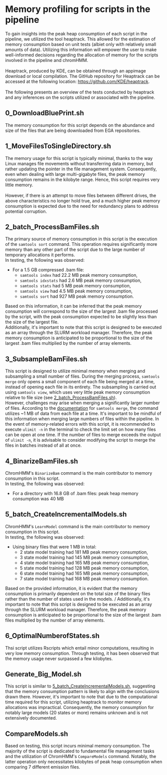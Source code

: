 # Memory profiling for scripts in the pipeline
To gain insights into the peak heap consumption of each script in the pipeline, we utilized the tool heaptrack. This allowed for the estimation of memory consumption based on unit tests (albiet only with relatively small amounts of data). Utilizing this information will empower the user to make well-informed decisions regarding the allocation of memory for the scripts involved in the pipeline and chromHMM.
\
\
Heaptrack, produced by KDE, can be obtained through an appimage download or local compilation. The GitHub repository for Heaptrack can be accessed at the following location: https://github.com/KDE/heaptrack.
\
\
The following presents an overview of the tests conducted by heaptrack and any inferences on the scripts utilized or associated with the pipeline.

## 0_DownloadBluePrint.sh
The memory consumption for this script depends on the abundance and size of the files that are being downloaded from EGA repositories. 

## 1_MoveFilesToSingleDirectory.sh
The memory usage for this script is typically minimal, thanks to the way Linux manages file movements without transferring data in memory, but rather updating the pointer in the file management system. Consequently, even when dealing with large multi-gigabyte files, the peak memory consumption remains in the kilobyte range. Hence, this script requires very little memory.
\
\
However, if there is an attempt to move files between different drives, the above characteristics no longer hold true, and a much higher peak memory consumption is expected due to the need for redundancy plans to address potential corruption.

## 2_batch_ProcessBamFiles.sh
The primary source of memory consumption in this script is the execution of the `samtools sort` command. This operation requires significantly more memory than any other part of the script due to the large number of temporary allocations it performs.
\
In testing, the following was observed:
- For a 1.5 GB compressed .bam file:
    - `samtools index` had 22.2 MB peak memory consumption,
    - `samtools idxstats` had 2.6 MB peak memory consumption,
    - `samtools stats` had 5 MB peak memory consumption,
    - `samtools view` had 4.5 MB peak memory consumption,
    - `samtools sort` had 927 MB peak memory consumption.

Based on this information, it can be inferred that the peak memory consumption will correspond to the size of the largest .bam file processed by the script, with the peak consumption expected to be slightly less than the size of the largest file.
\
Additionally, it's important to note that this script is designed to be executed as an array through the SLURM workload manager. Therefore, the peak memory consumption is anticipated to be proportional to the size of the largest .bam files multiplied by the number of array elements.

## 3_SubsampleBamFiles.sh
This script is designed to utilize minimal memory when merging and subsampling a small number of files. During the merging process, `samtools merge` only opens a small component of each file being merged at a time, instead of opening each file in its entirety. The subsampling is carried out using `samtools view`, which uses very little peak memory consumption relative to file size (see [2_batch_ProcessBamFiles.sh](#2_batch_processbamfilessh)).
\
However, challenges may arise when merging a significantly larger number of files. According to the [documentation](http://www.htslib.org/doc/samtools-merge.html) for `samtools merge`, the command utilizes ~1 MB of data from each file at a time. It's important to be mindful of this information when merging large numbers of files within the pipeline. In the event of memory-related errors with this script, it is recommended to execute `ulimit -n` in the terminal to check the limit set on how many files can be open at one time. If the number of files to merge exceeds the output of `ulimit -n`, it is advisable to consider modifying the script to merge the files in batches instead of all at once.

## 4_BinarizeBamFiles.sh
ChromHMM's `BinarizeBam` command is the main contributor to memory consumption in this script.
\
In testing, the following was observed:
- For a directory with 16.8 GB of .bam files: peak heap memory consumption was 40 MB

## 5_batch_CreateIncrementalModels.sh
ChromHMM's `LearnModel` command is the main contributor to memory consumption in this script.
\
In testing, the following was observed:
- Using binary files that were 1 MB in total:
    - 2 state model training had 181 MB peak memory consumption,
    - 3 state model training had 145 MB peak memory consumption,
    - 4 state model training had 165 MB peak memory consumption,
    - 5 state model training had 128 MB peak memory consumption,
    - 6 state model training had 165 MB peak memory consumption,
    - 7 state model training had 168 MB peak memory consumption.

Based on the provided information, it is evident that the memory consumption is primarily dependent on the total size of the binary files rather than the number of states used in the models.
/
Additionally, it's important to note that this script is designed to be executed as an array through the SLURM workload manager. Therefore, the peak memory consumption is anticipated to be proportional to the size of the largest .bam files multiplied by the number of array elements.

## 6_OptimalNumberofStates.sh
Thsi script utilizes Rscripts which entail minor computations, resulting in very low memory consumption. Through testing, it has been observed that the memory usage never surpassed a few kilobytes.

## Generate_Big_Model.sh 
This script is similar to [5_batch_CreateIncrementalModels.sh](#5_batch_createincrementalmodelssh), suggesting that the memory consumption pattern is likely to align with the conclusions drawn there. However, it's important to note that due to the computational time required for this script, utilizing heaptrack to monitor memory allocations was impractical. Consequently, the memory consumption for notably large models (20 states or more) remains unknown and is not extensively documented.

## CompareModels.sh
Based on testing, this script incurs minimal memory consumption. The majority of the script is dedicated to fundamental file management tasks and the utilization of ChromHMM's `CompareModels` command. Notably, the latter operation only necessitates kilobytes of peak heap consumption when comparing 7 different emission files.